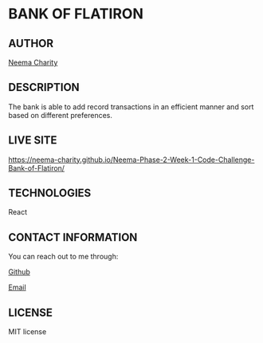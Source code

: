 # BANK OF FLATIRON
## AUTHOR
[Neema Charity](https://github.com/Neema-Charity)

## DESCRIPTION
The bank is able to add record transactions in an efficient manner and sort based on different preferences.
## LIVE SITE
https://neema-charity.github.io/Neema-Phase-2-Week-1-Code-Challenge-Bank-of-Flatiron/

## TECHNOLOGIES
React


## CONTACT INFORMATION
 You can reach out to me through:
 
 [Github](github.com/Neema-Charity)
 
 [Email](mailto:ncharityyy@gmail.com)
 

 ## LICENSE
 MIT license
